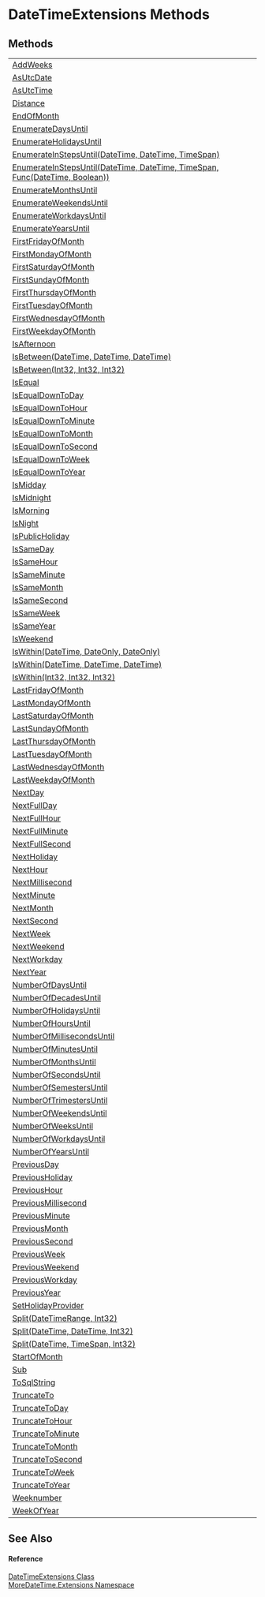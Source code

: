 # DateTimeExtensions Methods




## Methods
<table>
<tr>
<td><a href="M_MoreDateTime_Extensions_DateTimeExtensions_AddWeeks">AddWeeks</a></td>
<td> </td></tr>
<tr>
<td><a href="M_MoreDateTime_Extensions_DateTimeExtensions_AsUtcDate">AsUtcDate</a></td>
<td> </td></tr>
<tr>
<td><a href="M_MoreDateTime_Extensions_DateTimeExtensions_AsUtcTime">AsUtcTime</a></td>
<td> </td></tr>
<tr>
<td><a href="M_MoreDateTime_Extensions_DateTimeExtensions_Distance">Distance</a></td>
<td> </td></tr>
<tr>
<td><a href="M_MoreDateTime_Extensions_DateTimeExtensions_EndOfMonth">EndOfMonth</a></td>
<td> </td></tr>
<tr>
<td><a href="M_MoreDateTime_Extensions_DateTimeExtensions_EnumerateDaysUntil">EnumerateDaysUntil</a></td>
<td> </td></tr>
<tr>
<td><a href="M_MoreDateTime_Extensions_DateTimeExtensions_EnumerateHolidaysUntil">EnumerateHolidaysUntil</a></td>
<td> </td></tr>
<tr>
<td><a href="M_MoreDateTime_Extensions_DateTimeExtensions_EnumerateInStepsUntil">EnumerateInStepsUntil(DateTime, DateTime, TimeSpan)</a></td>
<td> </td></tr>
<tr>
<td><a href="M_MoreDateTime_Extensions_DateTimeExtensions_EnumerateInStepsUntil_1">EnumerateInStepsUntil(DateTime, DateTime, TimeSpan, Func(DateTime, Boolean))</a></td>
<td> </td></tr>
<tr>
<td><a href="M_MoreDateTime_Extensions_DateTimeExtensions_EnumerateMonthsUntil">EnumerateMonthsUntil</a></td>
<td> </td></tr>
<tr>
<td><a href="M_MoreDateTime_Extensions_DateTimeExtensions_EnumerateWeekendsUntil">EnumerateWeekendsUntil</a></td>
<td> </td></tr>
<tr>
<td><a href="M_MoreDateTime_Extensions_DateTimeExtensions_EnumerateWorkdaysUntil">EnumerateWorkdaysUntil</a></td>
<td> </td></tr>
<tr>
<td><a href="M_MoreDateTime_Extensions_DateTimeExtensions_EnumerateYearsUntil">EnumerateYearsUntil</a></td>
<td> </td></tr>
<tr>
<td><a href="M_MoreDateTime_Extensions_DateTimeExtensions_FirstFridayOfMonth">FirstFridayOfMonth</a></td>
<td> </td></tr>
<tr>
<td><a href="M_MoreDateTime_Extensions_DateTimeExtensions_FirstMondayOfMonth">FirstMondayOfMonth</a></td>
<td> </td></tr>
<tr>
<td><a href="M_MoreDateTime_Extensions_DateTimeExtensions_FirstSaturdayOfMonth">FirstSaturdayOfMonth</a></td>
<td> </td></tr>
<tr>
<td><a href="M_MoreDateTime_Extensions_DateTimeExtensions_FirstSundayOfMonth">FirstSundayOfMonth</a></td>
<td> </td></tr>
<tr>
<td><a href="M_MoreDateTime_Extensions_DateTimeExtensions_FirstThursdayOfMonth">FirstThursdayOfMonth</a></td>
<td> </td></tr>
<tr>
<td><a href="M_MoreDateTime_Extensions_DateTimeExtensions_FirstTuesdayOfMonth">FirstTuesdayOfMonth</a></td>
<td> </td></tr>
<tr>
<td><a href="M_MoreDateTime_Extensions_DateTimeExtensions_FirstWednesdayOfMonth">FirstWednesdayOfMonth</a></td>
<td> </td></tr>
<tr>
<td><a href="M_MoreDateTime_Extensions_DateTimeExtensions_FirstWeekdayOfMonth">FirstWeekdayOfMonth</a></td>
<td> </td></tr>
<tr>
<td><a href="M_MoreDateTime_Extensions_DateTimeExtensions_IsAfternoon">IsAfternoon</a></td>
<td> </td></tr>
<tr>
<td><a href="M_MoreDateTime_Extensions_DateTimeExtensions_IsBetween">IsBetween(DateTime, DateTime, DateTime)</a></td>
<td> </td></tr>
<tr>
<td><a href="M_MoreDateTime_Extensions_DateTimeExtensions_IsBetween_1">IsBetween(Int32, Int32, Int32)</a></td>
<td> </td></tr>
<tr>
<td><a href="M_MoreDateTime_Extensions_DateTimeExtensions_IsEqual">IsEqual</a></td>
<td> </td></tr>
<tr>
<td><a href="M_MoreDateTime_Extensions_DateTimeExtensions_IsEqualDownToDay">IsEqualDownToDay</a></td>
<td> </td></tr>
<tr>
<td><a href="M_MoreDateTime_Extensions_DateTimeExtensions_IsEqualDownToHour">IsEqualDownToHour</a></td>
<td> </td></tr>
<tr>
<td><a href="M_MoreDateTime_Extensions_DateTimeExtensions_IsEqualDownToMinute">IsEqualDownToMinute</a></td>
<td> </td></tr>
<tr>
<td><a href="M_MoreDateTime_Extensions_DateTimeExtensions_IsEqualDownToMonth">IsEqualDownToMonth</a></td>
<td> </td></tr>
<tr>
<td><a href="M_MoreDateTime_Extensions_DateTimeExtensions_IsEqualDownToSecond">IsEqualDownToSecond</a></td>
<td> </td></tr>
<tr>
<td><a href="M_MoreDateTime_Extensions_DateTimeExtensions_IsEqualDownToWeek">IsEqualDownToWeek</a></td>
<td> </td></tr>
<tr>
<td><a href="M_MoreDateTime_Extensions_DateTimeExtensions_IsEqualDownToYear">IsEqualDownToYear</a></td>
<td> </td></tr>
<tr>
<td><a href="M_MoreDateTime_Extensions_DateTimeExtensions_IsMidday">IsMidday</a></td>
<td> </td></tr>
<tr>
<td><a href="M_MoreDateTime_Extensions_DateTimeExtensions_IsMidnight">IsMidnight</a></td>
<td> </td></tr>
<tr>
<td><a href="M_MoreDateTime_Extensions_DateTimeExtensions_IsMorning">IsMorning</a></td>
<td> </td></tr>
<tr>
<td><a href="M_MoreDateTime_Extensions_DateTimeExtensions_IsNight">IsNight</a></td>
<td> </td></tr>
<tr>
<td><a href="M_MoreDateTime_Extensions_DateTimeExtensions_IsPublicHoliday">IsPublicHoliday</a></td>
<td> </td></tr>
<tr>
<td><a href="M_MoreDateTime_Extensions_DateTimeExtensions_IsSameDay">IsSameDay</a></td>
<td> </td></tr>
<tr>
<td><a href="M_MoreDateTime_Extensions_DateTimeExtensions_IsSameHour">IsSameHour</a></td>
<td> </td></tr>
<tr>
<td><a href="M_MoreDateTime_Extensions_DateTimeExtensions_IsSameMinute">IsSameMinute</a></td>
<td> </td></tr>
<tr>
<td><a href="M_MoreDateTime_Extensions_DateTimeExtensions_IsSameMonth">IsSameMonth</a></td>
<td> </td></tr>
<tr>
<td><a href="M_MoreDateTime_Extensions_DateTimeExtensions_IsSameSecond">IsSameSecond</a></td>
<td> </td></tr>
<tr>
<td><a href="M_MoreDateTime_Extensions_DateTimeExtensions_IsSameWeek">IsSameWeek</a></td>
<td> </td></tr>
<tr>
<td><a href="M_MoreDateTime_Extensions_DateTimeExtensions_IsSameYear">IsSameYear</a></td>
<td> </td></tr>
<tr>
<td><a href="M_MoreDateTime_Extensions_DateTimeExtensions_IsWeekend">IsWeekend</a></td>
<td> </td></tr>
<tr>
<td><a href="M_MoreDateTime_Extensions_DateTimeExtensions_IsWithin">IsWithin(DateTime, DateOnly, DateOnly)</a></td>
<td> </td></tr>
<tr>
<td><a href="M_MoreDateTime_Extensions_DateTimeExtensions_IsWithin_1">IsWithin(DateTime, DateTime, DateTime)</a></td>
<td> </td></tr>
<tr>
<td><a href="M_MoreDateTime_Extensions_DateTimeExtensions_IsWithin_2">IsWithin(Int32, Int32, Int32)</a></td>
<td> </td></tr>
<tr>
<td><a href="M_MoreDateTime_Extensions_DateTimeExtensions_LastFridayOfMonth">LastFridayOfMonth</a></td>
<td> </td></tr>
<tr>
<td><a href="M_MoreDateTime_Extensions_DateTimeExtensions_LastMondayOfMonth">LastMondayOfMonth</a></td>
<td> </td></tr>
<tr>
<td><a href="M_MoreDateTime_Extensions_DateTimeExtensions_LastSaturdayOfMonth">LastSaturdayOfMonth</a></td>
<td> </td></tr>
<tr>
<td><a href="M_MoreDateTime_Extensions_DateTimeExtensions_LastSundayOfMonth">LastSundayOfMonth</a></td>
<td> </td></tr>
<tr>
<td><a href="M_MoreDateTime_Extensions_DateTimeExtensions_LastThursdayOfMonth">LastThursdayOfMonth</a></td>
<td> </td></tr>
<tr>
<td><a href="M_MoreDateTime_Extensions_DateTimeExtensions_LastTuesdayOfMonth">LastTuesdayOfMonth</a></td>
<td> </td></tr>
<tr>
<td><a href="M_MoreDateTime_Extensions_DateTimeExtensions_LastWednesdayOfMonth">LastWednesdayOfMonth</a></td>
<td> </td></tr>
<tr>
<td><a href="M_MoreDateTime_Extensions_DateTimeExtensions_LastWeekdayOfMonth">LastWeekdayOfMonth</a></td>
<td> </td></tr>
<tr>
<td><a href="M_MoreDateTime_Extensions_DateTimeExtensions_NextDay">NextDay</a></td>
<td> </td></tr>
<tr>
<td><a href="M_MoreDateTime_Extensions_DateTimeExtensions_NextFullDay">NextFullDay</a></td>
<td> </td></tr>
<tr>
<td><a href="M_MoreDateTime_Extensions_DateTimeExtensions_NextFullHour">NextFullHour</a></td>
<td> </td></tr>
<tr>
<td><a href="M_MoreDateTime_Extensions_DateTimeExtensions_NextFullMinute">NextFullMinute</a></td>
<td> </td></tr>
<tr>
<td><a href="M_MoreDateTime_Extensions_DateTimeExtensions_NextFullSecond">NextFullSecond</a></td>
<td> </td></tr>
<tr>
<td><a href="M_MoreDateTime_Extensions_DateTimeExtensions_NextHoliday">NextHoliday</a></td>
<td> </td></tr>
<tr>
<td><a href="M_MoreDateTime_Extensions_DateTimeExtensions_NextHour">NextHour</a></td>
<td> </td></tr>
<tr>
<td><a href="M_MoreDateTime_Extensions_DateTimeExtensions_NextMillisecond">NextMillisecond</a></td>
<td> </td></tr>
<tr>
<td><a href="M_MoreDateTime_Extensions_DateTimeExtensions_NextMinute">NextMinute</a></td>
<td> </td></tr>
<tr>
<td><a href="M_MoreDateTime_Extensions_DateTimeExtensions_NextMonth">NextMonth</a></td>
<td> </td></tr>
<tr>
<td><a href="M_MoreDateTime_Extensions_DateTimeExtensions_NextSecond">NextSecond</a></td>
<td> </td></tr>
<tr>
<td><a href="M_MoreDateTime_Extensions_DateTimeExtensions_NextWeek">NextWeek</a></td>
<td> </td></tr>
<tr>
<td><a href="M_MoreDateTime_Extensions_DateTimeExtensions_NextWeekend">NextWeekend</a></td>
<td> </td></tr>
<tr>
<td><a href="M_MoreDateTime_Extensions_DateTimeExtensions_NextWorkday">NextWorkday</a></td>
<td> </td></tr>
<tr>
<td><a href="M_MoreDateTime_Extensions_DateTimeExtensions_NextYear">NextYear</a></td>
<td> </td></tr>
<tr>
<td><a href="M_MoreDateTime_Extensions_DateTimeExtensions_NumberOfDaysUntil">NumberOfDaysUntil</a></td>
<td> </td></tr>
<tr>
<td><a href="M_MoreDateTime_Extensions_DateTimeExtensions_NumberOfDecadesUntil">NumberOfDecadesUntil</a></td>
<td> </td></tr>
<tr>
<td><a href="M_MoreDateTime_Extensions_DateTimeExtensions_NumberOfHolidaysUntil">NumberOfHolidaysUntil</a></td>
<td> </td></tr>
<tr>
<td><a href="M_MoreDateTime_Extensions_DateTimeExtensions_NumberOfHoursUntil">NumberOfHoursUntil</a></td>
<td> </td></tr>
<tr>
<td><a href="M_MoreDateTime_Extensions_DateTimeExtensions_NumberOfMillisecondsUntil">NumberOfMillisecondsUntil</a></td>
<td> </td></tr>
<tr>
<td><a href="M_MoreDateTime_Extensions_DateTimeExtensions_NumberOfMinutesUntil">NumberOfMinutesUntil</a></td>
<td> </td></tr>
<tr>
<td><a href="M_MoreDateTime_Extensions_DateTimeExtensions_NumberOfMonthsUntil">NumberOfMonthsUntil</a></td>
<td> </td></tr>
<tr>
<td><a href="M_MoreDateTime_Extensions_DateTimeExtensions_NumberOfSecondsUntil">NumberOfSecondsUntil</a></td>
<td> </td></tr>
<tr>
<td><a href="M_MoreDateTime_Extensions_DateTimeExtensions_NumberOfSemestersUntil">NumberOfSemestersUntil</a></td>
<td> </td></tr>
<tr>
<td><a href="M_MoreDateTime_Extensions_DateTimeExtensions_NumberOfTrimestersUntil">NumberOfTrimestersUntil</a></td>
<td> </td></tr>
<tr>
<td><a href="M_MoreDateTime_Extensions_DateTimeExtensions_NumberOfWeekendsUntil">NumberOfWeekendsUntil</a></td>
<td> </td></tr>
<tr>
<td><a href="M_MoreDateTime_Extensions_DateTimeExtensions_NumberOfWeeksUntil">NumberOfWeeksUntil</a></td>
<td> </td></tr>
<tr>
<td><a href="M_MoreDateTime_Extensions_DateTimeExtensions_NumberOfWorkdaysUntil">NumberOfWorkdaysUntil</a></td>
<td> </td></tr>
<tr>
<td><a href="M_MoreDateTime_Extensions_DateTimeExtensions_NumberOfYearsUntil">NumberOfYearsUntil</a></td>
<td> </td></tr>
<tr>
<td><a href="M_MoreDateTime_Extensions_DateTimeExtensions_PreviousDay">PreviousDay</a></td>
<td> </td></tr>
<tr>
<td><a href="M_MoreDateTime_Extensions_DateTimeExtensions_PreviousHoliday">PreviousHoliday</a></td>
<td> </td></tr>
<tr>
<td><a href="M_MoreDateTime_Extensions_DateTimeExtensions_PreviousHour">PreviousHour</a></td>
<td> </td></tr>
<tr>
<td><a href="M_MoreDateTime_Extensions_DateTimeExtensions_PreviousMillisecond">PreviousMillisecond</a></td>
<td> </td></tr>
<tr>
<td><a href="M_MoreDateTime_Extensions_DateTimeExtensions_PreviousMinute">PreviousMinute</a></td>
<td> </td></tr>
<tr>
<td><a href="M_MoreDateTime_Extensions_DateTimeExtensions_PreviousMonth">PreviousMonth</a></td>
<td> </td></tr>
<tr>
<td><a href="M_MoreDateTime_Extensions_DateTimeExtensions_PreviousSecond">PreviousSecond</a></td>
<td> </td></tr>
<tr>
<td><a href="M_MoreDateTime_Extensions_DateTimeExtensions_PreviousWeek">PreviousWeek</a></td>
<td> </td></tr>
<tr>
<td><a href="M_MoreDateTime_Extensions_DateTimeExtensions_PreviousWeekend">PreviousWeekend</a></td>
<td> </td></tr>
<tr>
<td><a href="M_MoreDateTime_Extensions_DateTimeExtensions_PreviousWorkday">PreviousWorkday</a></td>
<td> </td></tr>
<tr>
<td><a href="M_MoreDateTime_Extensions_DateTimeExtensions_PreviousYear">PreviousYear</a></td>
<td> </td></tr>
<tr>
<td><a href="M_MoreDateTime_Extensions_DateTimeExtensions_SetHolidayProvider">SetHolidayProvider</a></td>
<td> </td></tr>
<tr>
<td><a href="M_MoreDateTime_Extensions_DateTimeExtensions_Split">Split(DateTimeRange, Int32)</a></td>
<td> </td></tr>
<tr>
<td><a href="M_MoreDateTime_Extensions_DateTimeExtensions_Split_1">Split(DateTime, DateTime, Int32)</a></td>
<td> </td></tr>
<tr>
<td><a href="M_MoreDateTime_Extensions_DateTimeExtensions_Split_2">Split(DateTime, TimeSpan, Int32)</a></td>
<td> </td></tr>
<tr>
<td><a href="M_MoreDateTime_Extensions_DateTimeExtensions_StartOfMonth">StartOfMonth</a></td>
<td> </td></tr>
<tr>
<td><a href="M_MoreDateTime_Extensions_DateTimeExtensions_Sub">Sub</a></td>
<td> </td></tr>
<tr>
<td><a href="M_MoreDateTime_Extensions_DateTimeExtensions_ToSqlString">ToSqlString</a></td>
<td> </td></tr>
<tr>
<td><a href="M_MoreDateTime_Extensions_DateTimeExtensions_TruncateTo">TruncateTo</a></td>
<td> </td></tr>
<tr>
<td><a href="M_MoreDateTime_Extensions_DateTimeExtensions_TruncateToDay">TruncateToDay</a></td>
<td> </td></tr>
<tr>
<td><a href="M_MoreDateTime_Extensions_DateTimeExtensions_TruncateToHour">TruncateToHour</a></td>
<td> </td></tr>
<tr>
<td><a href="M_MoreDateTime_Extensions_DateTimeExtensions_TruncateToMinute">TruncateToMinute</a></td>
<td> </td></tr>
<tr>
<td><a href="M_MoreDateTime_Extensions_DateTimeExtensions_TruncateToMonth">TruncateToMonth</a></td>
<td> </td></tr>
<tr>
<td><a href="M_MoreDateTime_Extensions_DateTimeExtensions_TruncateToSecond">TruncateToSecond</a></td>
<td> </td></tr>
<tr>
<td><a href="M_MoreDateTime_Extensions_DateTimeExtensions_TruncateToWeek">TruncateToWeek</a></td>
<td> </td></tr>
<tr>
<td><a href="M_MoreDateTime_Extensions_DateTimeExtensions_TruncateToYear">TruncateToYear</a></td>
<td> </td></tr>
<tr>
<td><a href="M_MoreDateTime_Extensions_DateTimeExtensions_Weeknumber">Weeknumber</a></td>
<td> </td></tr>
<tr>
<td><a href="M_MoreDateTime_Extensions_DateTimeExtensions_WeekOfYear">WeekOfYear</a></td>
<td> </td></tr>
</table>

## See Also


#### Reference
<a href="T_MoreDateTime_Extensions_DateTimeExtensions">DateTimeExtensions Class</a>  
<a href="N_MoreDateTime_Extensions">MoreDateTime.Extensions Namespace</a>  

